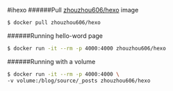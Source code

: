 #ihexo
######Pull [zhouzhou606/hexo](https://hub.docker.com/r/zhouzhou606/hexo/) image 

``` bash
$ docker pull zhouzhou606/hexo
```
######Running hello-word page
``` bash
$ docker run -it --rm -p 4000:4000 zhouzhou606/hexo
```
######Running with a volume
``` bash
$ docker run -it --rm -p 4000:4000 \
-v volume:/blog/source/_posts zhouzhou606/hexo
```

